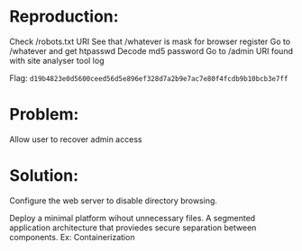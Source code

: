 # Reproduction:
Check /robots.txt URI
See that /whatever is mask for browser register
Go to /whatever and get htpasswd
Decode md5 password
Go to /admin URI found with site analyser tool
log

Flag: `d19b4823e0d5600ceed56d5e896ef328d7a2b9e7ac7e80f4fcdb9b10bcb3e7ff`

# Problem:
Allow user to recover admin access

# Solution:
Configure the web server to disable directory browsing.

Deploy a minimal platform wihout unnecessary files.
A segmented application architecture that proviedes secure separation between components. Ex: Containerization
